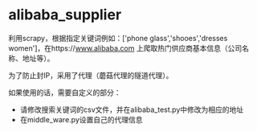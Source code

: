 # alibaba_supplier
利用scrapy，根据指定关键词例如：['phone glass','shooes','dresses women']，在https://www.alibaba.com 上爬取热门供应商基本信息（公司名称、地址等）。

为了防止封IP，采用了代理（蘑菇代理的隧道代理）。

如果使用的话，需要自定义的部分：
- 请修改搜索关键词的csv文件，并在alibaba_test.py中修改为相应的地址
- 在middle_ware.py设置自己的代理信息
